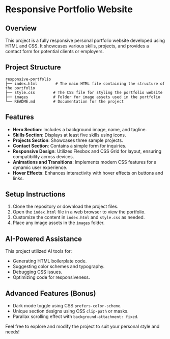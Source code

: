 # Responsive Portfolio Website

## Overview
This project is a fully responsive personal portfolio website developed using HTML and CSS. It showcases various skills, projects, and provides a contact form for potential clients or employers.

## Project Structure
```
responsive-portfolio
├── index.html        # The main HTML file containing the structure of the portfolio
├── style.css        # The CSS file for styling the portfolio website
├── images           # Folder for image assets used in the portfolio
└── README.md        # Documentation for the project
```

## Features
- **Hero Section**: Includes a background image, name, and tagline.
- **Skills Section**: Displays at least five skills using icons.
- **Projects Section**: Showcases three sample projects.
- **Contact Section**: Contains a simple form for inquiries.
- **Responsive Design**: Utilizes Flexbox and CSS Grid for layout, ensuring compatibility across devices.
- **Animations and Transitions**: Implements modern CSS features for a dynamic user experience.
- **Hover Effects**: Enhances interactivity with hover effects on buttons and links.

## Setup Instructions
1. Clone the repository or download the project files.
2. Open the `index.html` file in a web browser to view the portfolio.
3. Customize the content in `index.html` and `style.css` as needed.
4. Place any image assets in the `images` folder.

## AI-Powered Assistance
This project utilized AI tools for:
- Generating HTML boilerplate code.
- Suggesting color schemes and typography.
- Debugging CSS issues.
- Optimizing code for responsiveness.

## Advanced Features (Bonus)
- Dark mode toggle using CSS `prefers-color-scheme`.
- Unique section designs using CSS `clip-path` or masks.
- Parallax scrolling effect with `background-attachment: fixed`. 

Feel free to explore and modify the project to suit your personal style and needs!